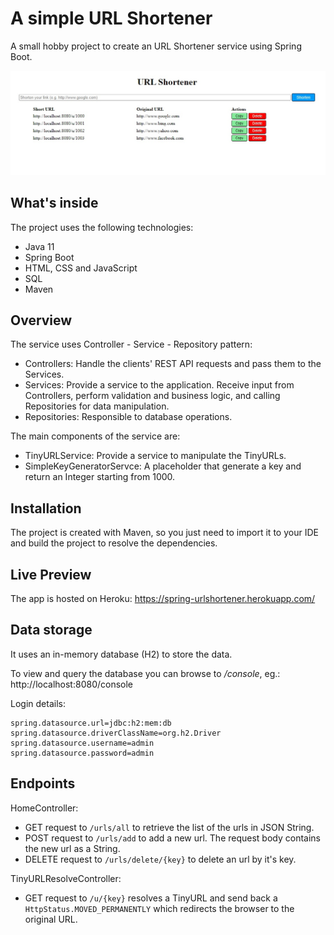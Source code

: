 # A simple URL Shortener

A small hobby project to create an URL Shortener service using Spring Boot.

![Alt text](screenshot.jpg?raw=true "URL Shortener")

## What's inside
The project uses the following technologies:
- Java 11
- Spring Boot
- HTML, CSS and JavaScript
- SQL
- Maven

## Overview
The service uses Controller - Service - Repository pattern:

- Controllers: Handle the clients' REST API requests and pass them to the Services.
- Services: Provide a service to the application. Receive input from Controllers, perform validation and business logic, and calling Repositories for data manipulation.
- Repositories: Responsible to database operations.

The main components of the service are:

- TinyURLService: Provide a service to manipulate the TinyURLs.
- SimpleKeyGeneratorServce: A placeholder that generate a key and return an Integer starting from 1000.

## Installation 
The project is created with Maven, so you just need to import it to your IDE and build the project to resolve the dependencies.

## Live Preview
The app is hosted on Heroku: https://spring-urlshortener.herokuapp.com/

## Data storage
It uses an in-memory database (H2) to store the data.

To view and query the database you can browse to */console*, eg.: http://localhost:8080/console

Login details:
```
spring.datasource.url=jdbc:h2:mem:db
spring.datasource.driverClassName=org.h2.Driver
spring.datasource.username=admin
spring.datasource.password=admin
```

## Endpoints

HomeController:

- GET request to ```/urls/all``` to retrieve the list of the urls in JSON String.
- POST request to ```/urls/add``` to add a new url. The request body contains the new url as a String.
- DELETE request to ```/urls/delete/{key}``` to delete an url by it's key.

TinyURLResolveController:

- GET request to ```/u/{key}``` resolves a TinyURL and send back a ```HttpStatus.MOVED_PERMANENTLY``` which redirects the browser to the original URL.

